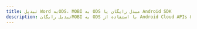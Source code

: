 ---title: تبدیل Word بهODS، MOBI به ODS مبدل رایگان یا Android SDKdescription: تبدیل رایگانMOBI به ODS با استفاده از Android Cloud APIs & SDK. همچنین اسناد Microsoft Word و OpenOffice را در Cloud ایجاد، ویرایش و رندر کنید.---